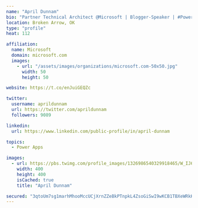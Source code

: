 ```yaml
---
name: "April Dunnam"
bio: "Partner Technical Architect @Microsoft | Blogger-Speaker | #PowerApps, #PowerAutomate, #Office365, #SharePoint | #WIT | #Karaoke Queen"
location: Broken Arrow, OK
type: "profile"
heat: 112

affiliation:
  name: Microsoft
  domain: microsoft.com
  images:
    - url: "/assets/images/organizations/microsoft.com-50x50.jpg"
      width: 50
      height: 50

website: https://t.co/enJuiGEQZc

twitter:
  username: aprildunnam
  url: https://twitter.com/aprildunnam
  followers: 9089

linkedin:
  url: https://www.linkedin.com/public-profile/in/april-dunnam

topics:
  - Power Apps

images:
  - url: https://pbs.twimg.com/profile_images/1326986540329918465/W_IJ6Ih2_400x400.jpg
    width: 400
    height: 400
    isCached: true
    title: "April Dunnam"

secured: "3qtoUm7sg1marhMhooMccUCjXrnZZeBkPTnpkL4ZsoGiSwI9wKCB1TBXeWRkKMN6raU/th83WOWRWz2DWLIuLurBWenU9MzcCI09u0/wSobaRxE4hQBXNXYuL99mSjieQxJv62qzPXGkqzWhaxNL6HDKigqHQjAf2ZhexMGZ4Jb2WzhyV7jfJsiQX4l2nmKDl13Xl6R2ucl1cz4S3PpNBNOoTo8h8hmVfhsQBxpz1HzTW8pGcMrkkdIBbf5Ub83XpRvYrMLiu/aFBUIrXXQGEFcmGTEYq1WCwIS07z1hDQEXcB1Z3x06Tk2OxKWa0KptaQXNOo4czcEOokDGUNG+fKwuJdSnZDt0b6lzRmsK3nkJTL766iXT3a0nJzNH63ZvurwYCdNvXj8QWQ/gGp2zcnurgs9ziT/L2VU805Vnyvw=;FkEQ6dQiRmd1YeN+R0PWvA=="
---
```


